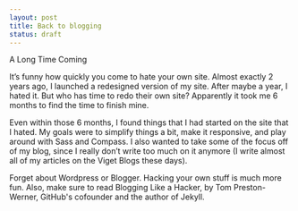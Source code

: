 ```yaml
---
layout: post
title: Back to blogging
status: draft
---
```


A Long Time Coming

It’s funny how quickly you come to hate your own site. Almost exactly 2 years ago, I launched a redesigned version of my site. After maybe a year, I hated it. But who has time to redo their own site? Apparently it took me 6 months to find the time to finish mine.

Even within those 6 months, I found things that I had started on the site that I hated. My goals were to simplify things a bit, make it responsive, and play around with Sass and Compass. I also wanted to take some of the focus off of my blog, since I really don’t write too much on it anymore (I write almost all of my articles on the Viget Blogs these days).

Forget about Wordpress or Blogger. Hacking your own stuff is much more fun. Also, make sure to read Blogging Like a Hacker, by Tom Preston-Werner, GitHub's cofounder and the author of Jekyll.